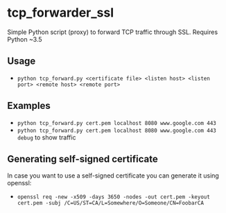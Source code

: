 tcp_forwarder_ssl
==============

Simple Python script (proxy) to forward TCP traffic through SSL. Requires Python ~3.5

Usage
-----
* `python tcp_forward.py <certificate file> <listen host> <listen port> <remote host> <remote port>`

Examples
--------
* `python tcp_forward.py cert.pem localhost 8080 www.google.com 443`
* `python tcp_forward.py cert.pem localhost 8080 www.google.com 443 debug` to show traffic

Generating self-signed certificate
-------------
In case you want to use a self-signed certificate you can generate it using openssl:
* `openssl req -new -x509 -days 3650 -nodes -out cert.pem -keyout cert.pem -subj /C=US/ST=CA/L=Somewhere/O=Someone/CN=FoobarCA`
